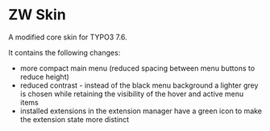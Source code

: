 ZW Skin
=======

A modified core skin for TYPO3 7.6.

It contains the following changes:
* more compact main menu (reduced spacing between menu buttons to reduce height) 
* reduced contrast - instead of the black menu background a lighter grey is chosen while retaining the visibility of the hover and active menu items
* installed extensions in the extension manager have a green icon to make the extension state more distinct 
